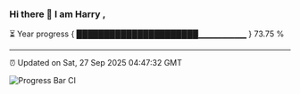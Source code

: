 ### Hi there 👋 I am Harry , 

⏳ Year progress { ██████████████████████▁▁▁▁▁▁▁▁ } 73.75 %

---

⏰ Updated on Sat, 27 Sep 2025 04:47:32 GMT

![Progress Bar CI](https://github.com/duykhang68/duykhang68/workflows/Progress%20Bar%20CI/badge.svg)
